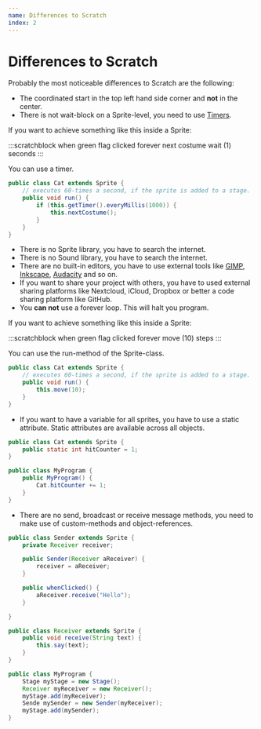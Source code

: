 ```yaml
---
name: Differences to Scratch
index: 2
---
```


# Differences to Scratch

Probably the most noticeable differences to Scratch are the following:

- The coordinated start in the top left hand side corner and **not** in the center.
- There is not wait-block on a Sprite-level, you need to use [Timers](/reference/sprite/sensing/getTimer).

If you want to achieve something like this inside a Sprite:

:::scratchblock
when green flag clicked
forever
next costume
wait (1) seconds
:::

You can use a timer.

```java
public class Cat extends Sprite {
    // executes 60-times a second, if the sprite is added to a stage.
    public void run() {
        if (this.getTimer().everyMillis(1000)) {
            this.nextCostume();
        }
    }
}
```


- There is no Sprite library, you have to search the internet.
- There is no Sound library, you have to search the internet.
- There are no built-in editors, you have to use external tools like [GIMP](https://www.gimp.org/), [Inkscape](https://inkscape.org/), [Audacity](https://www.audacityteam.org/) and so on.
- If you want to share your project with others, you have to used external sharing platforms like Nextcloud, iCloud, Dropbox or better a code sharing platform like GitHub.
- You **can not** use a forever loop. This will halt you program.

If you want to achieve something like this inside a Sprite:

:::scratchblock
when green flag clicked
forever
move (10) steps
:::

You can use the run-method of the Sprite-class.

```java
public class Cat extends Sprite {
    // executes 60-times a second, if the sprite is added to a stage.
    public void run() {
        this.move(10);
    }
}
```

- If you want to have a variable for all sprites, you have to use a static attribute. Static attributes are available across all objects.

```java
public class Cat extends Sprite {
    public static int hitCounter = 1;
}

public class MyProgram {
    public MyProgram() {
        Cat.hitCounter += 1;
    }
}
```

- There are no send, broadcast or receive message methods, you need to make use of custom-methods and object-references.

```java
public class Sender extends Sprite {
    private Receiver receiver;

    public Sender(Receiver aReceiver) {
        receiver = aReceiver;
    }

    public whenClicked() {
        aReceiver.receive("Hello");
    }

}

public class Receiver extends Sprite {
    public void receive(String text) {
        this.say(text);
    }
}

public class MyProgram {
    Stage myStage = new Stage();
    Receiver myReceiver = new Receiver();
    myStage.add(myReceiver);
    Sende mySender = new Sender(myReceiver);
    myStage.add(mySender);
}
```